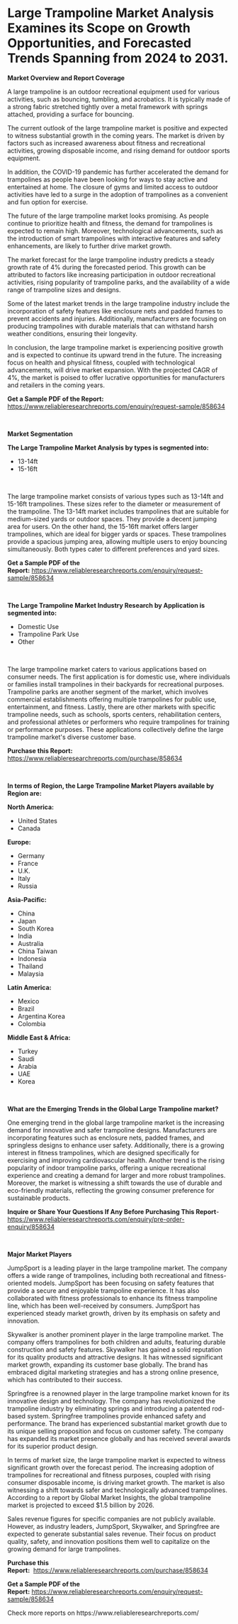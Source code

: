 <p><h1>Large Trampoline Market Analysis Examines its Scope on Growth Opportunities, and Forecasted Trends Spanning from 2024 to 2031.</h1></p><p><strong>Market Overview and Report Coverage</strong></p>
<p><p>A large trampoline is an outdoor recreational equipment used for various activities, such as bouncing, tumbling, and acrobatics. It is typically made of a strong fabric stretched tightly over a metal framework with springs attached, providing a surface for bouncing.</p><p>The current outlook of the large trampoline market is positive and expected to witness substantial growth in the coming years. The market is driven by factors such as increased awareness about fitness and recreational activities, growing disposable income, and rising demand for outdoor sports equipment.</p><p>In addition, the COVID-19 pandemic has further accelerated the demand for trampolines as people have been looking for ways to stay active and entertained at home. The closure of gyms and limited access to outdoor activities have led to a surge in the adoption of trampolines as a convenient and fun option for exercise.</p><p>The future of the large trampoline market looks promising. As people continue to prioritize health and fitness, the demand for trampolines is expected to remain high. Moreover, technological advancements, such as the introduction of smart trampolines with interactive features and safety enhancements, are likely to further drive market growth.</p><p>The market forecast for the large trampoline industry predicts a steady growth rate of 4% during the forecasted period. This growth can be attributed to factors like increasing participation in outdoor recreational activities, rising popularity of trampoline parks, and the availability of a wide range of trampoline sizes and designs.</p><p>Some of the latest market trends in the large trampoline industry include the incorporation of safety features like enclosure nets and padded frames to prevent accidents and injuries. Additionally, manufacturers are focusing on producing trampolines with durable materials that can withstand harsh weather conditions, ensuring their longevity.</p><p>In conclusion, the large trampoline market is experiencing positive growth and is expected to continue its upward trend in the future. The increasing focus on health and physical fitness, coupled with technological advancements, will drive market expansion. With the projected CAGR of 4%, the market is poised to offer lucrative opportunities for manufacturers and retailers in the coming years.</p></p>
<p><strong>Get a Sample PDF of the Report:</strong> <a href="https://www.reliableresearchreports.com/enquiry/request-sample/858634">https://www.reliableresearchreports.com/enquiry/request-sample/858634</a></p>
<p>&nbsp;</p>
<p><strong>Market Segmentation</strong></p>
<p><strong>The Large Trampoline Market Analysis by types is segmented into:</strong></p>
<p><ul><li>13-14ft</li><li>15-16ft</li></ul></p>
<p>&nbsp;</p>
<p><p>The large trampoline market consists of various types such as 13-14ft and 15-16ft trampolines. These sizes refer to the diameter or measurement of the trampoline. The 13-14ft market includes trampolines that are suitable for medium-sized yards or outdoor spaces. They provide a decent jumping area for users. On the other hand, the 15-16ft market offers larger trampolines, which are ideal for bigger yards or spaces. These trampolines provide a spacious jumping area, allowing multiple users to enjoy bouncing simultaneously. Both types cater to different preferences and yard sizes.</p></p>
<p><strong>Get a Sample PDF of the Report:</strong>&nbsp;<a href="https://www.reliableresearchreports.com/enquiry/request-sample/858634">https://www.reliableresearchreports.com/enquiry/request-sample/858634</a></p>
<p>&nbsp;</p>
<p><strong>The Large Trampoline Market Industry Research by Application is segmented into:</strong></p>
<p><ul><li>Domestic Use</li><li>Trampoline Park Use</li><li>Other</li></ul></p>
<p>&nbsp;</p>
<p><p>The large trampoline market caters to various applications based on consumer needs. The first application is for domestic use, where individuals or families install trampolines in their backyards for recreational purposes. Trampoline parks are another segment of the market, which involves commercial establishments offering multiple trampolines for public use, entertainment, and fitness. Lastly, there are other markets with specific trampoline needs, such as schools, sports centers, rehabilitation centers, and professional athletes or performers who require trampolines for training or performance purposes. These applications collectively define the large trampoline market's diverse customer base.</p></p>
<p><strong>Purchase this Report:</strong>&nbsp; <a href="https://www.reliableresearchreports.com/purchase/858634">https://www.reliableresearchreports.com/purchase/858634</a></p>
<p>&nbsp;</p>
<p><strong>In terms of Region, the Large Trampoline Market Players available by Region are:</strong></p>
<p>
    <p> <strong> North America: </strong>
        <ul>
            <li>United States</li>
            <li>Canada</li>
        </ul>
        </p> 
    <p> <strong> Europe: </strong>
        <ul>
            <li>Germany</li>
            <li>France</li>
            <li>U.K.</li>
            <li>Italy</li>
            <li>Russia</li>
        </ul>
        </p> 
    <p> <strong> Asia-Pacific: </strong>
        <ul>
            <li>China</li>
            <li>Japan</li>
            <li>South Korea</li>
            <li>India</li>
            <li>Australia</li>
            <li>China Taiwan</li>
            <li>Indonesia</li>
            <li>Thailand</li>
            <li>Malaysia</li>
        </ul>
        </p> 
    <p> <strong> Latin America: </strong>
        <ul>
            <li>Mexico</li>
            <li>Brazil</li>
            <li>Argentina Korea</li>
            <li>Colombia</li>
        </ul>
        </p> 
    <p> <strong> Middle East & Africa: </strong>
        <ul>
            <li>Turkey</li>
            <li>Saudi</li>
            <li>Arabia</li>
            <li>UAE</li>
            <li>Korea</li>
        </ul>
    </p>
    </p>
<p>&nbsp;</p>
<p><strong>What are the Emerging Trends in the Global Large Trampoline market?</strong></p>
<p><p>One emerging trend in the global large trampoline market is the increasing demand for innovative and safer trampoline designs. Manufacturers are incorporating features such as enclosure nets, padded frames, and springless designs to enhance user safety. Additionally, there is a growing interest in fitness trampolines, which are designed specifically for exercising and improving cardiovascular health. Another trend is the rising popularity of indoor trampoline parks, offering a unique recreational experience and creating a demand for larger and more robust trampolines. Moreover, the market is witnessing a shift towards the use of durable and eco-friendly materials, reflecting the growing consumer preference for sustainable products.</p></p>
<p><strong>Inquire or Share Your Questions If Any Before Purchasing This Report</strong>- <a href="https://www.reliableresearchreports.com/enquiry/pre-order-enquiry/858634">https://www.reliableresearchreports.com/enquiry/pre-order-enquiry/858634</a></p>
<p>&nbsp;</p>
<p><strong>Major Market Players</strong></p>
<p><p>JumpSport is a leading player in the large trampoline market. The company offers a wide range of trampolines, including both recreational and fitness-oriented models. JumpSport has been focusing on safety features that provide a secure and enjoyable trampoline experience. It has also collaborated with fitness professionals to enhance its fitness trampoline line, which has been well-received by consumers. JumpSport has experienced steady market growth, driven by its emphasis on safety and innovation.</p><p>Skywalker is another prominent player in the large trampoline market. The company offers trampolines for both children and adults, featuring durable construction and safety features. Skywalker has gained a solid reputation for its quality products and attractive designs. It has witnessed significant market growth, expanding its customer base globally. The brand has embraced digital marketing strategies and has a strong online presence, which has contributed to their success.</p><p>Springfree is a renowned player in the large trampoline market known for its innovative design and technology. The company has revolutionized the trampoline industry by eliminating springs and introducing a patented rod-based system. Springfree trampolines provide enhanced safety and performance. The brand has experienced substantial market growth due to its unique selling proposition and focus on customer safety. The company has expanded its market presence globally and has received several awards for its superior product design.</p><p>In terms of market size, the large trampoline market is expected to witness significant growth over the forecast period. The increasing adoption of trampolines for recreational and fitness purposes, coupled with rising consumer disposable income, is driving market growth. The market is also witnessing a shift towards safer and technologically advanced trampolines. According to a report by Global Market Insights, the global trampoline market is projected to exceed $1.5 billion by 2026.</p><p>Sales revenue figures for specific companies are not publicly available. However, as industry leaders, JumpSport, Skywalker, and Springfree are expected to generate substantial sales revenue. Their focus on product quality, safety, and innovation positions them well to capitalize on the growing demand for large trampolines.</p></p>
<p><strong>Purchase this Report:</strong>&nbsp;&nbsp;<a href="https://www.reliableresearchreports.com/purchase/858634">https://www.reliableresearchreports.com/purchase/858634</a></p>
<p></p>
<p><strong>Get a Sample PDF of the Report:</strong>&nbsp;<a href="https://www.reliableresearchreports.com/enquiry/request-sample/858634">https://www.reliableresearchreports.com/enquiry/request-sample/858634</a></p>
<p>Check more reports on https://www.reliableresearchreports.com/</p>